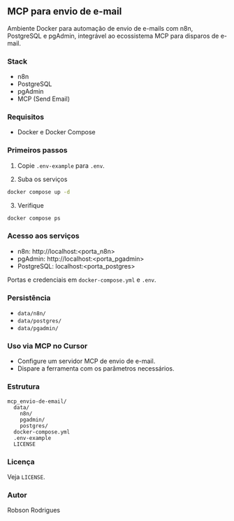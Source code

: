## MCP para envio de e-mail

Ambiente Docker para automação de envio de e-mails com n8n, PostgreSQL e pgAdmin, integrável ao ecossistema MCP para disparos de e-mail.

### Stack

- n8n
- PostgreSQL
- pgAdmin
- MCP (Send Email)

### Requisitos

- Docker e Docker Compose

### Primeiros passos

1. Copie `.env-example` para `.env`.

2. Suba os serviços

```bash
docker compose up -d
```

3. Verifique

```bash
docker compose ps
```

### Acesso aos serviços

- n8n: http://localhost:<porta_n8n>
- pgAdmin: http://localhost:<porta_pgadmin>
- PostgreSQL: localhost:<porta_postgres>

Portas e credenciais em `docker-compose.yml` e `.env`.

### Persistência

- `data/n8n/`
- `data/postgres/`
- `data/pgadmin/`

### Uso via MCP no Cursor

- Configure um servidor MCP de envio de e-mail.
- Dispare a ferramenta com os parâmetros necessários.

### Estrutura

```text
mcp_envio-de-email/
  data/
    n8n/
    pgadmin/
    postgres/
  docker-compose.yml
  .env-example
  LICENSE
```

### Licença

Veja `LICENSE`.

### Autor

Robson Rodrigues
